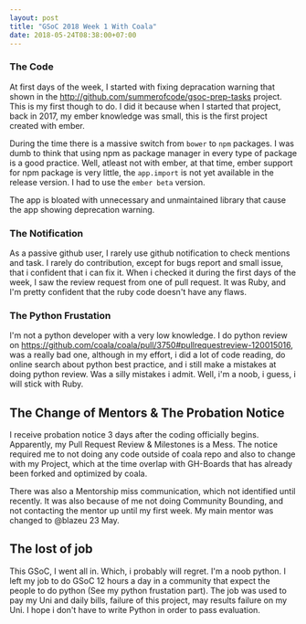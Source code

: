 ```yaml
---
layout: post
title: "GSoC 2018 Week 1 With Coala"
date: 2018-05-24T08:38:00+07:00
---
```


### The Code
At first days of the week, I started with fixing depracation warning that shown in the http://github.com/summerofcode/gsoc-prep-tasks project. This is my first though to do. I did it because when I started that project, back in 2017, my ember knowledge was small, this is the first project created with ember.

During the time there is a massive switch from `bower` to `npm` packages. I was dumb to think that using npm as package manager in every type of package is a good practice. Well, atleast not with ember, at that time, ember support for npm package is very little, the `app.import` is not yet available in the release version. I had to use the `ember beta` version.

The app is bloated with unnecessary and unmaintained library that cause the app showing deprecation warning.


### The Notification
As a passive github user, I rarely use github notification to check mentions and task. I rarely do contribution, except for bugs report and small issue, that i confident that i can fix it. When i checked it during the first days of the week, I saw the review request from one of pull request. It was Ruby, and I'm pretty confident that the ruby code doesn't have any flaws.

### The Python Frustation
I'm not a python developer with a very low knowledge. I do python review on https://github.com/coala/coala/pull/3750#pullrequestreview-120015016, was a really bad one, although in my effort, i did a lot of code reading, do online search about python best practice, and i still make a mistakes at doing python review. Was a silly mistakes i admit. Well, i'm a noob, i guess, i will stick with Ruby.

## The Change of Mentors & The Probation Notice
I receive probation notice 3 days after the coding officially begins. Apparently, my Pull Request Review & Milestones is a Mess. The notice required me to not doing any code outside of coala repo and also to change with my Project, which at the time overlap with GH-Boards that has already been forked and optimized  by coala.

There was also a Mentorship miss communication, which not identified until recently. It was also because of me not doing Community Bounding, and not contacting the mentor up until my first week. My main mentor was changed to @blazeu 23 May.

## The lost of job
This GSoC, I went all in. Which, i probably will regret. I'm a noob python. I left my job to do GSoC 12 hours a day in a community that expect the people to do python (See my python frustation part). The job was used to pay my Uni and daily bills, failure of this project, may results failure on my Uni. I hope i don't have to write Python in order to pass evaluation.

